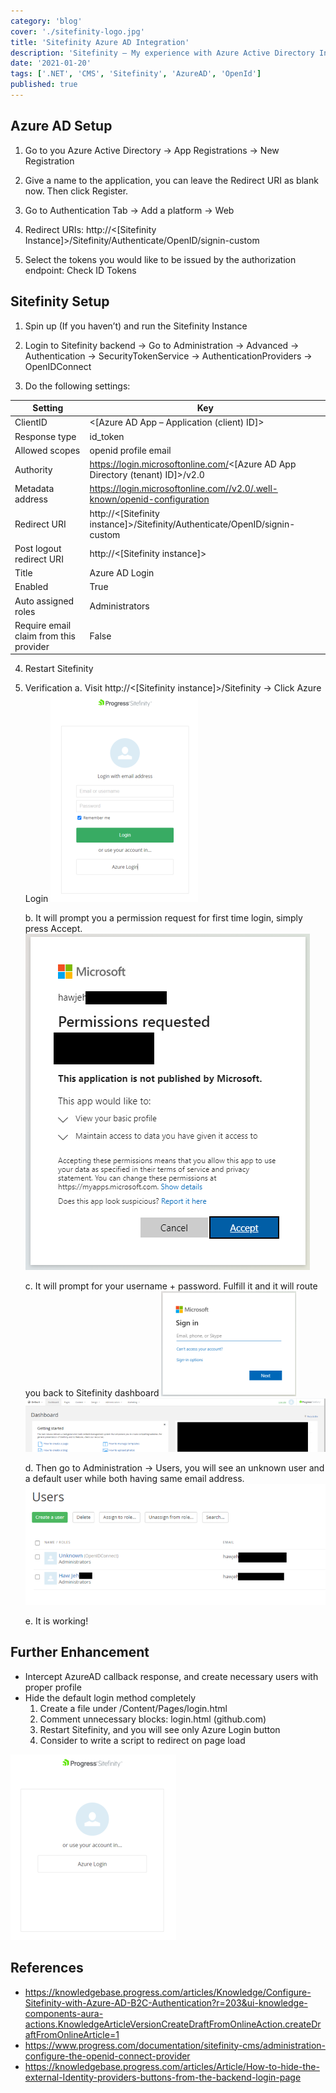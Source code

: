 ```yaml
---
category: 'blog'
cover: './sitefinity-logo.jpg'
title: 'Sitefinity Azure AD Integration'
description: 'Sitefinity – My experience with Azure Active Directory Integration'
date: '2021-01-20'
tags: ['.NET', 'CMS', 'Sitefinity', 'AzureAD', 'OpenId']
published: true
---
```


## Azure AD Setup

1. Go to you Azure Active Directory → App Registrations → New Registration

2. Give a name to the application, you can leave the Redirect URI as blank now. Then click Register.

3. Go to Authentication Tab → Add a platform → Web

4. Redirect URIs: http://<[Sitefinity Instance]>/Sitefinity/Authenticate/OpenID/signin-custom

5. Select the tokens you would like to be issued by the authorization endpoint: Check ID Tokens

## Sitefinity Setup

1. Spin up (If you haven’t) and run the Sitefinity Instance

2. Login to Sitefinity backend → Go to Administration → Advanced → Authentication → SecurityTokenService → AuthenticationProviders → OpenIDConnect

3. Do the following settings:

|Setting|Key|
|--- |--- |
|ClientID|<[Azure AD App – Application (client) ID]>|
|Response type|id_token|
|Allowed scopes|openid profile email|
|Authority|https://login.microsoftonline.com/<[Azure AD App Directory (tenant) ID]>/v2.0|
|Metadata address|https://login.microsoftonline.com//v2.0/.well-known/openid-configuration|
|Redirect URI|http://<[Sitefinity instance]>/Sitefinity/Authenticate/OpenID/signin-custom|
|Post logout redirect URI|http://<[Sitefinity instance]>|
|Title|Azure AD Login|
|Enabled|True|
|Auto assigned roles|Administrators|
|Require email claim from this provider|False|


4. Restart Sitefinity

5. Verification
    a. Visit http://<[Sitefinity instance]>/Sitefinity → Click Azure Login
        ![screen1](./screen-1.png)

    b. It will prompt you a permission request for first time login, simply press Accept.
        ![screen2](./screen-2.png)

    c. It will prompt for your username + password. Fulfill it and it will route you back to Sitefinity dashboard
        ![screen3](./screen-3.png)
        ![screen4](./screen-4.png)

    d. Then go to Administration → Users, you will see an unknown user and a default user while both having same email address.
        ![screen5](./screen-5.png)

    e. It is working!


## Further Enhancement
- Intercept AzureAD callback response, and create necessary users with proper profile
- Hide the default login method completely
    1. Create a file under /Content/Pages/login.html
    2. Comment unnecessary blocks: login.html (github.com)
    3. Restart Sitefinity, and you will see only Azure Login button
    4. Consider to write a script to redirect on page load

![screen6](./screen-6.png)

## References

- https://knowledgebase.progress.com/articles/Knowledge/Configure-Sitefinity-with-Azure-AD-B2C-Authentication?r=203&ui-knowledge-components-aura-actions.KnowledgeArticleVersionCreateDraftFromOnlineAction.createDraftFromOnlineArticle=1
- https://www.progress.com/documentation/sitefinity-cms/administration-configure-the-openid-connect-provider
- https://knowledgebase.progress.com/articles/Article/How-to-hide-the-external-Identity-providers-buttons-from-the-backend-login-page


